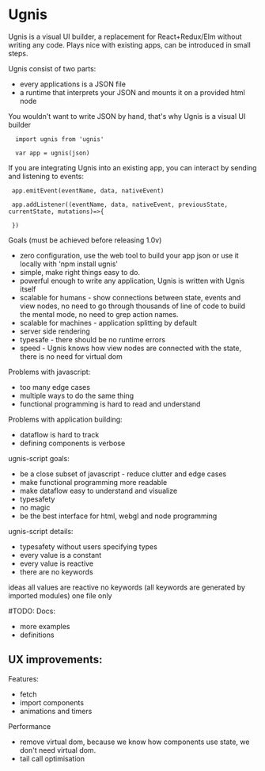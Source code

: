 # Ugnis

Ugnis is a visual UI builder, a replacement for React+Redux/Elm without writing any code. Plays nice with existing apps, can be introduced in small steps.

Ugnis consist of two parts:
  - every applications is a JSON file
  - a runtime that interprets your JSON and mounts it on a provided html node

You wouldn't want to write JSON by hand, that's why Ugnis is a visual UI builder

```
  import ugnis from 'ugnis'

  var app = ugnis(json)
```

If you are integrating Ugnis into an existing app, you can interact by sending and listening to events:

```
 app.emitEvent(eventName, data, nativeEvent)

 app.addListener((eventName, data, nativeEvent, previousState, currentState, mutations)=>{

 })
```

Goals (must be achieved before releasing 1.0v)
  - zero configuration, use the web tool to build your app json or use it locally with 'npm install ugnis'
  - simple, make right things easy to do.
  - powerful enough to write any application, Ugnis is written with Ugnis itself
  - scalable for humans - show connections between state, events and view nodes,
        no need to go through thousands of line of code to build the mental mode, no need to grep action names.
  - scalable for machines - application splitting by default
  - server side rendering
  - typesafe - there should be no runtime errors
  - speed - Ugnis knows how view nodes are connected with the state, there is no need for virtual dom


Problems with javascript:
  - too many edge cases
  - multiple ways to do the same thing
  - functional programming is hard to read and understand

Problems with application building:
  - dataflow is hard to track
  - defining components is verbose
  
ugnis-script goals:
  - be a close subset of javascript - reduce clutter and edge cases
  - make functional programming more readable
  - make dataflow easy to understand and visualize
  - typesafety
  - no magic
  - be the best interface for html, webgl and node programming

ugnis-script details:
  - typesafety without users specifying types
  - every value is a constant
  - every value is reactive
  - there are no keywords

ideas
    all values are reactive
    no keywords (all keywords are generated by imported modules)
    one file only

#TODO:
Docs:
  - more examples
  - definitions

UX improvements:
  -

Features:
  - fetch
  - import components
  - animations and timers

Performance
  - remove virtual dom, because we know how components use state, we don't need virtual dom.
  - tail call optimisation